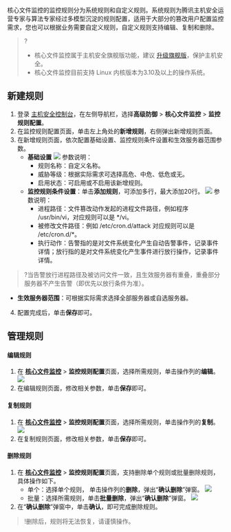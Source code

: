 核心文件监控的监控规则分为系统规则和自定义规则。系统规则为腾讯主机安全运营专家与算法专家经过多模型沉淀的规则配置，适用于大部分的篡改用户配置监控需求，您也可以根据业务需要自定义规则，自定义规则支持编辑、复制和删除。
>?
>- 核心文件监控属于主机安全旗舰版功能，建议 [升级旗舰版](https://buy.cloud.tencent.com/yunjing?ADTAG=cwp.buy.pro.coreFile)，保护主机安全。
>- 核心文件监控目前支持 Linux 内核版本为3.10及以上的操作系统。

## 新建规则
1. 登录 [主机安全控制台](https://console.cloud.tencent.com/cwp/defend/coreFile)，在左侧导航栏，选择**高级防御** > **核心文件监控** > **监控规则配置**。
2. 在监控规则配置页面，单击左上角处的**新增规则**，右侧弹出新增规则页面。
3. 在新增规则页面，依次配置基础设置、监控规则条件设置和生效服务器范围参数。
   - **基础设置**
 ![](https://qcloudimg.tencent-cloud.cn/raw/4882aecbf1b1c2b40566eb086b7bdc16.png)
 参数说明：
     - 规则名称：自定义名称。
     - 威胁等级：根据实际需求可选择高危、中危、低危或无。
     - 启用状态：可启用或不启用该新增规则。
   - **监控规则条件设置**：单击**添加规则**，可添加多行，最大添加20行。
 ![](https://qcloudimg.tencent-cloud.cn/raw/827e31962b3ae02f5375c0a21681319d.png)
 参数说明：
     - 进程路径：文件篡改动作发起的进程文件路径，例如程序 /usr/bin/vi，对应规则可以是 */vi。
     - 被修改文件路径：例如 /etc/cron.d/attack 对应规则可以是 /etc/cron.d/*。
     - 执行动作：告警指的是对文件系统变化产生自动告警事件，记录事件详情；放行指的是对文件系统变化产生事件进行放行操作，记录事件详情。
>?当告警放行进程路径及被访问文件一致，且生效服务器有重叠，重叠部分服务器不产生告警（即优先以放行条件为准）。
   - **生效服务器范围**：可根据实际需求选择全部服务器或自选服务器。
4. 配置完成后，单击**保存**即可。

## 管理规则

#### 编辑规则
1. 在 **[核心文件监控](https://console.cloud.tencent.com/cwp/defend/coreFile/rule)** > **监控规则配置**页面，选择所需规则，单击操作列的**编辑**。
![](https://qcloudimg.tencent-cloud.cn/raw/144a86e893fb30d7df5101f838715eee.png)
2. 在编辑规则页面，修改相关参数，单击**保存**即可。

#### 复制规则
1. 在 **[核心文件监控](https://console.cloud.tencent.com/cwp/defend/coreFile/rule)** > **监控规则配置**页面，选择所需规则，单击操作列的**复制**。
![](https://qcloudimg.tencent-cloud.cn/raw/ce4d797f3c7cf6bd2de1baed839dbca9.png)
2. 在复制规则页面，修改相关参数，单击**保存**即可。

#### 删除规则
1. 在 **[核心文件监控](https://console.cloud.tencent.com/cwp/defend/coreFile/rule)** > **监控规则配置**页面，支持删除单个规则或批量删除规则，具体操作如下。
   - 单个：选择单个规则， 单击操作列的**删除**，弹出“**确认删除**”弹窗。
![](https://qcloudimg.tencent-cloud.cn/raw/4e457772b773160b0b3587070d16ec7e.png) 
   - 批量：选择所需规则，单击**批量删除**，弹出“**确认删除**”弹窗。
 ![](https://qcloudimg.tencent-cloud.cn/raw/2d75f57800d83a52af20e036943590fe.png)
2. 在“**确认删除**”弹窗中，单击**确认**，即可完成删除规则。
>!删除后，规则将无法恢复，请谨慎操作。
>
